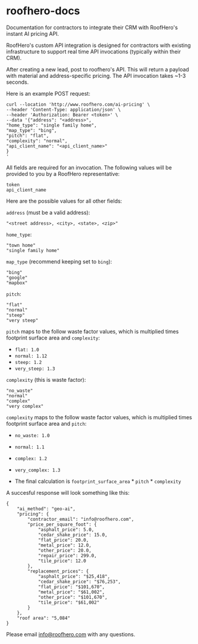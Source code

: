 # roofhero-docs
Documentation for contractors to integrate their CRM with RoofHero's instant AI pricing API.

RoofHero's custom API integration is designed for contractors with existing infrastructure to support real time API invocations (typically within their CRM).

After creating a new lead, post to roofhero's API.  This will return a payload with material and address-specific pricing.  The API invocation takes ~1-3 seconds.

Here is an example POST request:

```
curl --location 'http://www.roofhero.com/ai-pricing' \
--header 'Content-Type: application/json' \
--header 'Authorization: Bearer <token>' \
--data '{"address": "<address>", 
"home_type": "single family home",
"map_type": "bing",
"pitch": "flat",
"complexity": "normal",
"api_client_name": "<api_client_name>"
}
'
```

All fields are required for an invocation.  The following values will be provided to you by a RoofHero representative:
```
token
api_client_name
```

Here are the possible values for all other fields:

`address` (must be a valid address):
```
"<street address>, <city>, <state>, <zip>"
```

`home_type`:
```
"town home"
"single family home"
```

`map_type` (recommend keeping set to `bing`):
```
"bing"
"google"
"mapbox"
```

`pitch`:
```
"flat"
"normal"
"steep"
"very steep"
```

`pitch` maps to the follow waste factor values, which is multiplied times footprint surface area and `complexity`:
* `flat: 1.0`
* `normal: 1.12`
* `steep: 1.2`
* `very_steep: 1.3`

`complexity` (this is waste factor):
```
"no_waste"
"normal"
"complex"
"very complex" 
```

`complexity` maps to the follow waste factor values, which is multiplied times footprint surface area and `pitch`:
* `no_waste: 1.0`
* `normal: 1.1`
* `complex: 1.2`
* `very_complex: 1.3`

* The final calculation is `footprint_surface_area` * `pitch` * `complexity`

A succesful response will look something like this:
```
{
    "ai_method": "geo-ai",
    "pricing": {
        "contractor_email": "info@roofhero.com",
        "price_per_square_foot": {
            "asphalt_price": 5.0,
            "cedar_shake_price": 15.0,
            "flat_price": 20.0,
            "metal_price": 12.0,
            "other_price": 20.0,
            "repair_price": 299.0,
            "tile_price": 12.0
        },
        "replacement_prices": {
            "asphalt_price": "$25,418",
            "cedar_shake_price": "$76,253",
            "flat_price": "$101,670",
            "metal_price": "$61,002",
            "other_price": "$101,670",
            "tile_price": "$61,002"
        }
    },
    "roof area": "5,084"
}
```

Please email info@roofhero.com with any questions.

